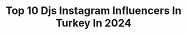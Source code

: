---
title: Top 10 Djs Instagram Influencers In Turkey In 2024
description: >-
  Find top djs Instagram influencers in Turkey in 2024. Most popular hashtags: #dj #housemusic #istanbul #djset.
platform: Instagram
hits: 13
text_top: Analyze the top-rated Instagram accounts on inBeat.
text_bottom: Our platform holds 13 Instagram influencers like this in Turkey for you to collaborate.
profiles:
  - username: "djsafirofficial"
    fullname: >-
      🎧DJ SAFİR
    bio: >-
      KINA GECESİ, NİŞAN VE TÜM EĞLENCELERİNİZ İÇİN PROFESYONEL DJ 🎧 ve ORGANİZASYON HİZMETİ. 🇹🇷TR ☎️ +90532 4060034 - 🇪🇺EU ☎️+49 176 72692669 #djsafirvideo
    location: "Turkey"
    followers: 49178
    engagement: 136
    commentsToLikes: 0.010149
    id: ck139ikuzlhh00i19595hy544
    verified: false
    hashtags: "#organizasyon, #bride, #ankara, #izmit"
  - username: "djserkankar"
    fullname: >-
      djserkankar
    bio: >-
      Dj🎧Producer🎹🎸🎼 Bpmdigitalradio 🔊Deephouse, Progresive House,Melodic House & techno, Electronica
    location: "Turkey"
    followers: 77125
    engagement: 45
    commentsToLikes: 0.024878
    id: ck14l8x3ftfme0i19pit8yg8s
    verified: false
    hashtags: "#technoconnectingpeople, #snowtunesmusic, #ibiza, #berlintechno"
  - username: "gretatedeschiofficial"
    fullname: >-
      GRETΛ TEDESCHI
    bio: >-
      🇮🇹 Turin, Italy. 🎶 Booking: gretatedeschi@boomerangteam.it 🫀 LOVE ME AGAIN 👇🏻 fuori ora
    location: "Turkey"
    followers: 377512
    engagement: 22
    commentsToLikes: 0.024958
    id: ckap2tkds09ek0i78jw4rd6hr
    verified: true
    hashtags: "#livedjset, #dj, #turchia, #djset"
  - username: "burgacali"
    fullname: >-
      Ali Burgaç
    bio: >-
      🇨🇭Switzerland 🎧
    location: "Turkey"
    followers: 26500
    engagement: 227
    commentsToLikes: 0.023486
    id: ck6u8r7kht73s0j71y6i1cqed
    verified: false
    hashtags: "#aliburgac, #djset, #soundcloud, #istanbul"
  - username: "tuba_luleci_alacam"
    fullname: >-
      Tuba Luleci Alacam - TLA
    bio: >-
      ▫️DJ▫️POWER FM’sTV>WomanPower>Videocast ▪️TLA Events▪️ #EventPlanner #Tastings 🥃🍷 @tlaeventsofficial /Etkinlik 💢 ODTÜ: Urban Planning+Exe.MBA
    location: "Turkey"
    followers: 13127
    engagement: 614
    commentsToLikes: 0.077659
    id: ckaosjf2trqyl0i78jq4xaam1
    verified: false
    hashtags: "#tekne, #djane, #djlife, #dancemusic"
  - username: "suatatesdagli"
    fullname: >-
      Suat Atesdagli
    bio: >-
      🇹🇷 DJ & Producer 🇹🇷 Yeni projemiz Suat Ateşdağlı feat Kirpi “#Sevme” sizlerle ..Hemen izlemek için 👇🏻
    location: "Turkey"
    followers: 24828
    engagement: 908
    commentsToLikes: 0.027477
    id: ck14jyvg1mv2d0i199nq5o5fk
    verified: false
    hashtags: "#music, #sound, #dance, #gala"
  - username: "kaanabimiz"
    fullname: >-
      Kaan Çelik
    bio: >-
      Kaan Çelik PR🎗 pr@kaancelik.net
    location: "Turkey"
    followers: 140020
    engagement: 289
    commentsToLikes: 0.422359
    id: ck139l3uclup90i19gqq71a3q
    verified: false
    hashtags: "#kaan, #youtube, #cznburak, #2021"
  - username: "chota_singga_official"
    fullname: >-
      chota singga
    bio: >-
      Singga Bolda Veere @sandeep_shikar_wala admin page Gurdaspuria jatt Punjabi Artist🎤 Contact 9592022068 for paid DM For any enquiry
    location: "Turkey"
    followers: 15859
    engagement: 310
    commentsToLikes: 0.009266
    id: ck9hagkwdcgdc0j78flieu4e9
    verified: false
    hashtags: "#singga, #onlysardaarr, #tiktok, #laandlord"
  - username: "demeterceviri"
    fullname: >-
      çeviri yapıyorum✍🏻
    bio: >-
      🧸🔮🖇🎨🎄⚔🎀 "𝘾𝙖𝙪𝙨𝙚 𝙚𝙫𝙚𝙧𝙮𝙗𝙤𝙙𝙮 𝙨𝙚𝙚𝙨 𝙬𝙝𝙖𝙩 𝙩𝙝𝙚 𝙬𝙖𝙣𝙣𝙖 𝙨𝙚𝙚."
    location: "Turkey"
    followers: 10142
    engagement: 177
    commentsToLikes: 0.030615
    id: ck138egyufudz0i195kieqp9z
    verified: false
    hashtags: "#likesforlike, #jisooedit, #nickiminaj, #dualipa"
  - username: "ayse_blogpage"
    fullname: >-
      ✨Ayse's_blogpage✨
    bio: >-
      💥Makyaj,Güzellik💅💄 💥İndirim&Alışveriş bilgileri 💥Ürün deneyimlerini paylaşmayı seven bir blogger 🤝 PR çalışması ve işbirliği için DM lütfen 💌
    location: "Turkey"
    followers: 45625
    engagement: 299
    commentsToLikes: 0.041683
    id: ckap56h6lae340i789box7do4
    verified: false
    hashtags: "#nudenails, #nailart, #avonparf, #nailenamel"
---